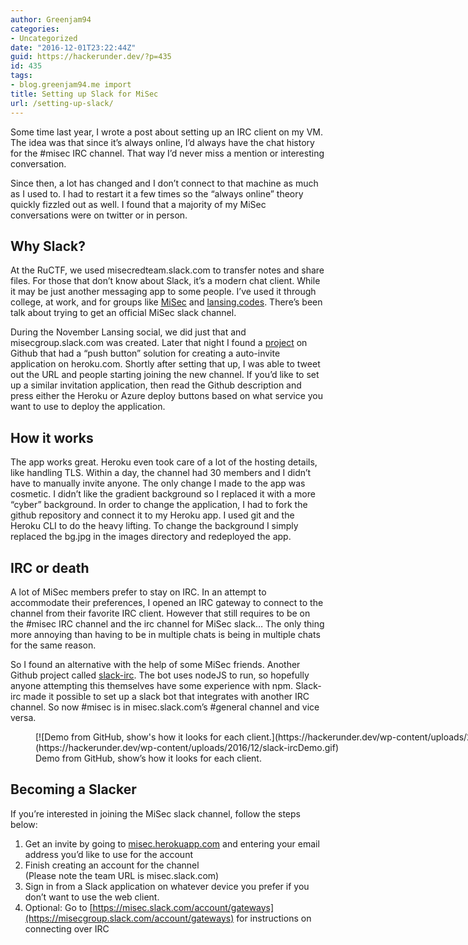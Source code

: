 ```yaml
---
author: Greenjam94
categories:
- Uncategorized
date: "2016-12-01T23:22:44Z"
guid: https://hackerunder.dev/?p=435
id: 435
tags:
- blog.greenjam94.me import
title: Setting up Slack for MiSec
url: /setting-up-slack/
---
```


Some time last year, I wrote a post about setting up an IRC client on my VM. The idea was that since it’s always online, I’d always have the chat history for the #misec IRC channel. That way I’d never miss a mention or interesting conversation.

Since then, a lot has changed and I don’t connect to that machine as much as I used to. I had to restart it a few times so the “always online” theory quickly fizzled out as well. I found that a majority of my MiSec conversations were on twitter or in person.

## Why Slack?

At the RuCTF, we used misecredteam.slack.com to transfer notes and share files. For those that don’t know about Slack, it’s a modern chat client. While it may be just another messaging app to some people. I’ve used it through college, at work, and for groups like [MiSec](http://michsec.org/) and [lansing.codes](https://www.lansing.codes/). There’s been talk about trying to get an official MiSec slack channel.

During the November Lansing social, we did just that and misecgroup.slack.com was created. Later that night I found a [project](https://github.com/outsideris/slack-invite-automation) on Github that had a “push button” solution for creating a auto-invite application on heroku.com. Shortly after setting that up, I was able to tweet out the URL and people starting joining the new channel. If you’d like to set up a similar invitation application, then read the Github description and press either the Heroku or Azure deploy buttons based on what service you want to use to deploy the application.

## How it works

The app works great. Heroku even took care of a lot of the hosting details, like handling TLS. Within a day, the channel had 30 members and I didn’t have to manually invite anyone. The only change I made to the app was cosmetic. I didn’t like the gradient background so I replaced it with a more “cyber” background. In order to change the application, I had to fork the github repository and connect it to my Heroku app. I used git and the Heroku CLI to do the heavy lifting. To change the background I simply replaced the bg.jpg in the images directory and redeployed the app.

## IRC or death

A lot of MiSec members prefer to stay on IRC. In an attempt to accommodate their preferences, I opened an IRC gateway to connect to the channel from their favorite IRC client. However that still requires to be on the #misec IRC channel and the irc channel for MiSec slack… The only thing more annoying than having to be in multiple chats is being in multiple chats for the same reason.

So I found an alternative with the help of some MiSec friends. Another Github project called [slack-irc](https://github.com/ekmartin/slack-irc). The bot uses nodeJS to run, so hopefully anyone attempting this themselves have some experience with npm. Slack-irc made it possible to set up a slack bot that integrates with another IRC channel. So now #misec is in misec.slack.com’s #general channel and vice versa.

<figure aria-describedby="caption-attachment-440" class="wp-caption aligncenter" id="attachment_440" style="width: 944px">[![Demo from GitHub, show's how it looks for each client.](https://hackerunder.dev/wp-content/uploads/2016/12/slack-ircDemo.gif)](https://hackerunder.dev/wp-content/uploads/2016/12/slack-ircDemo.gif)<figcaption class="wp-caption-text" id="caption-attachment-440">Demo from GitHub, show’s how it looks for each client.</figcaption></figure>

## Becoming a Slacker

If you’re interested in joining the MiSec slack channel, follow the steps below:

1. Get an invite by going to [misec.herokuapp.com](http://misec.herokuapp.com) and entering your email address you’d like to use for the account
2. Finish creating an account for the channel  
    (Please note the team URL is misec.slack.com)
3. Sign in from a Slack application on whatever device you prefer if you don’t want to use the web client.
4. Optional: Go to [https://misec.slack.com/account/gateways](https://misecgroup.slack.com/account/gateways) for instructions on connecting over IRC